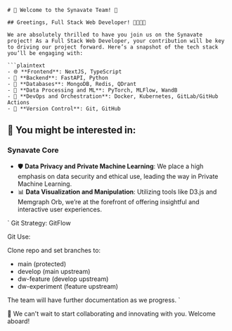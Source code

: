 ```
# 🎉 Welcome to the Synavate Team! 🌟

## Greetings, Full Stack Web Developer! 👩‍💻👨‍💻

We are absolutely thrilled to have you join us on the Synavate project! As a Full Stack Web Developer, your contribution will be key to driving our project forward. Here’s a snapshot of the tech stack you’ll be engaging with:

```plaintext
- 🌐 **Frontend**: NextJS, TypeScript
- 🔧 **Backend**: FastAPI, Python
- 💾 **Databases**: MongoDB, Redis, QDrant
- 🤖 **Data Processing and ML**: PyTorch, MLFlow, WandB
- 🚀 **DevOps and Orchestration**: Docker, Kubernetes, GitLab/GitHub Actions
- 🔀 **Version Control**: Git, GitHub
```

## 👾 You might be interested in:
### Synavate Core
- 🛡️ **Data Privacy and Private Machine Learning**: We place a high emphasis on data security and ethical use, leading the way in Private Machine Learning.
- 📊 **Data Visualization and Manipulation**: Utilizing tools like D3.js and Memgraph Orb, we’re at the forefront of offering insightful and interactive user experiences.

`
Git Strategy: GitFlow

Git Use:

Clone repo and set branches to:
- main (protected)
- develop (main upstream)
- dw-feature (develop upstream)
- dw-experiment (feature upstream)

The team will have further documentation as we progress.
`

🙌 We can't wait to start collaborating and innovating with you. Welcome aboard!
```